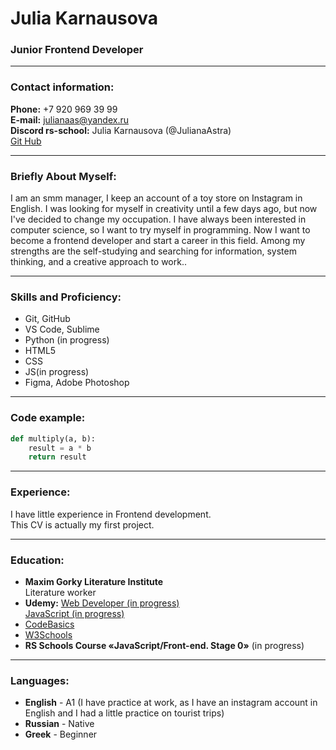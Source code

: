 # Julia Karnausova

### Junior Frontend Developer

---

### Contact information:

**Phone:** +7 920 969 39 99  
**E-mail:** julianaas@yandex.ru  
**Discord rs-school:** Julia Karnausova (@JulianaAstra)  
[Git Hub](https://github.com/JulianaAstra)

---

### Briefly About Myself:

I am an smm manager, I keep an account of a toy store on Instagram in English. I was looking for myself in creativity until a few days ago, but now I've decided to change my occupation. I have always been interested in computer science, so I want to try myself in programming. Now I want to become a frontend developer and start a career in this field. Among my strengths are the self-studying and searching for information, system thinking, and a creative approach to work..

---

### Skills and Proficiency:

- Git, GitHub
- VS Code, Sublime
- Python (in progress)
- HTML5
- CSS
- JS(in progress)
- Figma, Adobe Photoshop

---

### Code example:

```python
def multiply(a, b):
    result = a * b
    return result
```

---

### Experience:

I have little experience in Frontend development.  
This CV is actually my first project.

---

### Education:

- **Maxim Gorky Literature Institute**  
   Literature worker
- **Udemy:**
  [Web Developer (in progress)](https://www.udemy.com/course/the-complete-web-developer-zero-to-mastery/)  
   [JavaScript (in progress)](https://www.udemy.com/course/javascript-zero-to-junior-developer/)
- [CodeBasics](https://ru.code-basics.com/)
- [W3Schools](https://www.w3schools.com/)
- **RS Schools Course «JavaScript/Front-end. Stage 0»** (in progress)

---

### Languages:

- **English** - A1 (I have practice at work, as I have an instagram account in English and I had a little practice on tourist trips)
- **Russian** - Native
- **Greek** - Beginner
